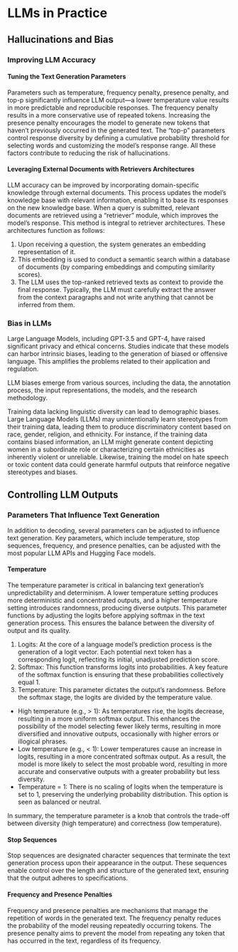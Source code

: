 # LLMs in Practice
## Hallucinations and Bias
### Improving LLM Accuracy
#### Tuning the Text Generation Parameters
Parameters such as temperature, frequency penalty, presence penalty, and
top-p significantly influence LLM output—a lower temperature value
results in more predictable and reproducible responses. The frequency
penalty results in a more conservative use of repeated tokens. Increasing the
presence penalty encourages the model to generate new tokens that haven’t
previously occurred in the generated text. The “top-p” parameters control
response diversity by defining a cumulative probability threshold for
selecting words and customizing the model’s response range. All these
factors contribute to reducing the risk of hallucinations.

#### Leveraging External Documents with Retrievers Architectures
LLM accuracy can be improved by incorporating domain-specific
knowledge through external documents. This process updates the model’s
knowledge base with relevant information, enabling it to base its responses
on the new knowledge base. When a query is submitted, relevant
documents are retrieved using a “retriever” module, which improves the
model’s response. This method is integral to retriever architectures. These
architectures function as follows:
1. Upon receiving a question, the system generates an embedding
representation of it.
2. This embedding is used to conduct a semantic search within a
database of documents (by comparing embeddings and
computing similarity scores).
3. The LLM uses the top-ranked retrieved texts as context to
provide the final response. Typically, the LLM must carefully
extract the answer from the context paragraphs and not write
anything that cannot be inferred from them.

### Bias in LLMs
Large Language Models, including GPT-3.5 and GPT-4, have raised
significant privacy and ethical concerns. Studies indicate that these models
can harbor intrinsic biases, leading to the generation of biased or offensive
language. This amplifies the problems related to their application and
regulation.

LLM biases emerge from various sources, including the data, the
annotation process, the input representations, the models, and the
research methodology.

Training data lacking linguistic diversity can lead to demographic biases.
Large Language Models (LLMs) may unintentionally learn stereotypes
from their training data, leading them to produce discriminatory content
based on race, gender, religion, and ethnicity. For instance, if the training
data contains biased information, an LLM might generate content depicting
women in a subordinate role or characterizing certain ethnicities as
inherently violent or unreliable. Likewise, training the model on hate
speech or toxic content data could generate harmful outputs that reinforce
negative stereotypes and biases.

## Controlling LLM Outputs

### Parameters That Influence Text Generation
In addition to decoding, several parameters can be adjusted to influence text
generation. Key parameters, which include temperature, stop sequences,
frequency, and presence penalties, can be adjusted with the most popular
LLM APIs and Hugging Face models.

#### Temperature
The temperature parameter is critical in balancing text generation’s
unpredictability and determinism. A lower temperature setting produces
more deterministic and concentrated outputs, and a higher temperature
setting introduces randomness, producing diverse outputs. This parameter
functions by adjusting the logits before applying softmax in the text
generation process. This ensures the balance between the diversity of output
and its quality.
1. Logits: At the core of a language model’s prediction process is
the generation of a logit vector. Each potential next token has a
corresponding logit, reflecting its initial, unadjusted prediction
score.
2. Softmax: This function transforms logits into probabilities. A
key feature of the softmax function is ensuring that these
probabilities collectively equal 1.
3. Temperature: This parameter dictates the output’s randomness.
Before the softmax stage, the logits are divided by the
temperature value.
  * High temperature (e.g., > 1): As temperatures rise, the logits
  decrease, resulting in a more uniform softmax output. This
  enhances the possibility of the model selecting fewer likely
  terms, resulting in more diversified and innovative outputs,
  occasionally with higher errors or illogical phrases.
  * Low temperature (e.g., < 1): Lower temperatures cause an
  increase in logits, resulting in a more concentrated softmax
  output. As a result, the model is more likely to select the most
  probable word, resulting in more accurate and conservative
  outputs with a greater probability but less diversity.
  * Temperature = 1: There is no scaling of logits when the
  temperature is set to 1, preserving the underlying probability
  distribution. This option is seen as balanced or neutral.

In summary, the temperature parameter is a knob that controls the trade-off
between diversity (high temperature) and correctness (low temperature).

#### Stop Sequences
Stop sequences are designated character sequences that terminate the text
generation process upon their appearance in the output. These sequences
enable control over the length and structure of the generated text, ensuring
that the output adheres to specifications.

#### Frequency and Presence Penalties
Frequency and presence penalties are mechanisms that manage the
repetition of words in the generated text. The frequency penalty reduces the
probability of the model reusing repeatedly occurring tokens. The presence
penalty aims to prevent the model from repeating any token that has
occurred in the text, regardless of its frequency.
